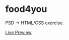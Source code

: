 # food4you
PSD -> HTML/CSS exercise.

[Live Preview](https://dudzon.github.io/food4you/dist/index.html) 